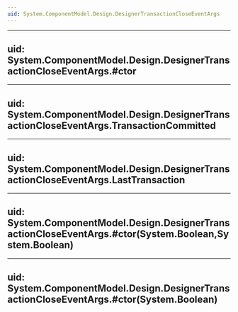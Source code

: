 ```yaml
---
uid: System.ComponentModel.Design.DesignerTransactionCloseEventArgs
---
```


---
uid: System.ComponentModel.Design.DesignerTransactionCloseEventArgs.#ctor
---

---
uid: System.ComponentModel.Design.DesignerTransactionCloseEventArgs.TransactionCommitted
---

---
uid: System.ComponentModel.Design.DesignerTransactionCloseEventArgs.LastTransaction
---

---
uid: System.ComponentModel.Design.DesignerTransactionCloseEventArgs.#ctor(System.Boolean,System.Boolean)
---

---
uid: System.ComponentModel.Design.DesignerTransactionCloseEventArgs.#ctor(System.Boolean)
---
